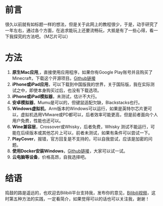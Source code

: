 # 前言
很久以前就有如标题一样的想法，但是关于此网上的教程很少，于是，动手研究了一年左右，通过各个方面，在追求能玩上还要流畅玩，大抵是有了一些心得，看一下我探究的方法吧。（M芯片可以）
# 方法
1. **原生Mac应用**,，直接使用应用程序，如果你有Google Play账号并且购买了Minecraft，下载这个开源项目。[Github链接](https://github.com/ChristopherHX/mcpelauncher-manifest)
2. **iPhone或iPad应用**，可以下载到中国版我的世界，关于国际版，我在实际测试之中，即使本身购买过后，也没有下载选项。
3. **iPhone或iPad模拟器**，未测试，估计不大行。
4. **安卓模拟器**，Mumu是可以的，但键鼠适配欠缺，Blackstacks也行。
5. **Windows虚拟机**，Arm版本的Windows可以运行，如果是英特尔芯片更可以，虚拟机选用VMware或PD都可以，后者效率可能更高，但是前者面向个人用户免费，性能也还可以。
6. **Wine兼容层**，Crossover或Whisky，后者免费，Whisky 测试不能运行，可能在后续版本或其他芯片上可以，前者未测试，如果有条件可以尝试一下。
7. **PlayCover**，报错，官方回复是不支持的，可以自我尝试，应该是加密的问题。
8. **使用Docker安装Windows**，[Github链接](https://github.com/dockur/windows)，大家可以试一试。
9. **云电脑等设备**，价格高昂，自我选择吧。
# 结语
捣鼓的路是遥远的，也欢迎去Bilibili平台支持我，发布你的意见，[Bilibili视频](https://www.bilibili.com/video/BV1Ks1BYgEpT/)，这时第五种方法的实践，一定看简介，如果觉得可以的话也可以关注我，谢谢！